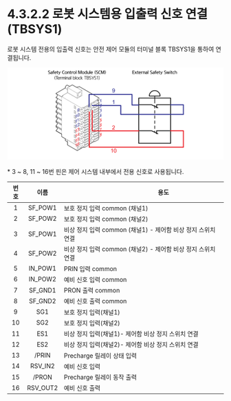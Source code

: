 # 4.3.2.2 로봇 시스템용 입출력 신호 연결(TBSYS1)

로봇 시스템 전용의 입출력 신호는 안전 제어 모듈의 터미널 블록 TBSYS1을 통하여 연결됩니다.

![그림 29 로봇 시스템용 입출력 신호 연결(TBSYS1)](../../../_assets/image110.png)

\* 3 \~ 8, 11 \~ 16번 핀은 제어 시스템 내부에서 전용 신호로 사용됩니다.

| **번호** |   **이름**  | 　　　　　　　**용도**                            |
| :----: | :-------: | ---------------------------------------- |
|    1   |  SF\_POW1 | 보호 정지 입력 common (채널1)                    |
|    2   |  SF\_POW2 | 보호 정지 입력 common (채널2)                    |
|    3   |  SF\_POW1 | 비상 정지 입력 common (채널1) - 제어함 비상 정지 스위치 연결 |
|    4   |  SF\_POW2 | 비상 정지 입력 common (채널2) - 제어함 비상 정지 스위치 연결 |
|    5   |  IN\_POW1 | PRIN 입력 common                           |
|    6   |  IN\_POW2 | 예비 신호 입력 common                          |
|    7   |  SF\_GND1 | PRON 출력 common                           |
|    8   |  SF\_GND2 | 예비 신호 출력 common                          |
|    9   |    SG1    | 보호 정지 입력(채널1)                            |
|   10   |    SG2    | 보호 정지 입력(채널2)                            |
|   11   |    ES1    | 비상 정지 입력(채널1)- 제어함 비상 정지 스위치 연결          |
|   12   |    ES2    | 비상 정지 입력(채널2)- 제어함 비상 정지 스위치 연결          |
|   13   |   /PRIN   | Precharge 릴레이 상태 입력                      |
|   14   |  RSV\_IN2 | 예비 신호 입력                                 |
|   15   |   /PRON   | Precharge 릴레이 동작 출력                      |
|   16   | RSV\_OUT2 | 예비 신호 출력                                 |
